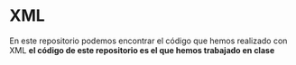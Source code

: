 # XML
En este repositorio podemos encontrar el código que hemos realizado con XML
**el código de este repositorio es el que hemos trabajado en clase**

